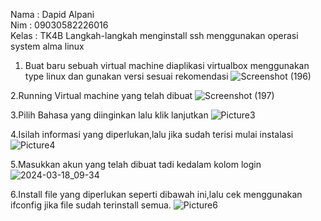 Nama : Dapid Alpani  
Nim  : 09030582226016  
Kelas : TK4B 
Langkah-langkah menginstall ssh menggunakan operasi system alma linux  
  
1. Buat baru sebuah virtual machine diaplikasi virtualbox menggunakan type linux dan gunakan versi sesuai rekomendasi 
![Screenshot (196)](https://github.com/dapidalpani/Laprak-instalasi-alma-linux/assets/126247854/0778c73f-b0b2-4073-a112-edbf3d4f82bf)

2.Running Virtual machine yang telah dibuat 
   ![Screenshot (197)](https://github.com/dapidalpani/Laprak-instalasi-alma-linux/assets/126247854/666ac7c8-fb24-49ee-863e-a0e00356be41)

3.Pilih Bahasa yang diinginkan lalu klik lanjutkan 
  ![Picture3](https://github.com/dapidalpani/Laprak-instalasi-alma-linux/assets/126247854/7148fb37-f7d3-4899-8e14-f773525e088d)
 
4.Isilah informasi yang diperlukan,lalu jika sudah terisi mulai instalasi 
   ![Picture4](https://github.com/dapidalpani/Laprak-instalasi-alma-linux/assets/126247854/642b9ed2-afcb-413c-80e9-d1a283c8004f)

5.Masukkan akun yang telah dibuat tadi kedalam kolom login 
   ![2024-03-18_09-34](https://github.com/dapidalpani/Laprak-instalasi-alma-linux/assets/126247854/4b5f0394-7a6d-45e3-aa49-dc9903cc8f54)

6.Install file yang diperlukan seperti dibawah ini,lalu cek menggunakan ifconfig jika file sudah terinstall semua. 
![Picture6](https://github.com/dapidalpani/Laprak-instalasi-alma-linux/assets/126247854/1a0191b3-c789-4acb-8db4-3cde3170c4f8)
